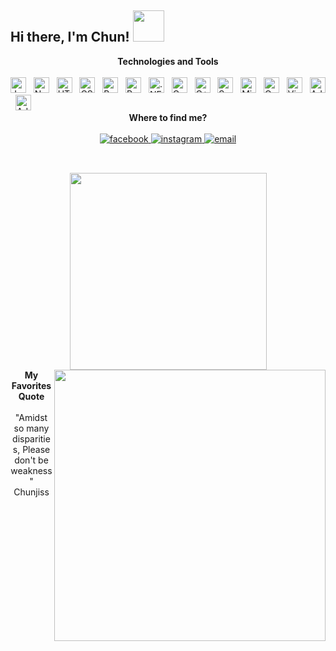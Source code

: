 <h2> Hi there, I'm Chun! <img src="https://media.giphy.com/media/mGcNjsfWAjY5AEZNw6/giphy.gif" width="50"></h2>

<div align=center>
  <b align="center" font-size-"23">Technologies and Tools</b>
</div>
<br>
<span><img src="https://img.shields.io/badge/JavaScript-282C34?logo=javascript&logoColor=F7DF1E" alt="JavaScript logo" title="JavaScript" height="25" /></span>
&nbsp;
<span><img src="https://img.shields.io/badge/Node.js-282C34?logo=node.js&logoColor=00F200" alt="Node.js logo" title="Node.js" height="25" /></span>
&nbsp;
<span><img src="https://img.shields.io/badge/HTML5-282C34?logo=html5&logoColor=E34F26" alt="HTML5 logo" title="HTML5" height="25" /></span>
&nbsp;
<span><img src="https://img.shields.io/badge/CSS3-282C34?logo=css3&logoColor=1572B6" alt="CSS3 logo" title="CSS3" height="25" /></span>
&nbsp;
<span><img src="https://img.shields.io/badge/Bootstrap-282C34?logo=bootstrap&logoColor=7952B3" alt="Bootstrap logo" title="Bootstrap" height="25" /></span>
&nbsp;
<span><img src="https://img.shields.io/badge/Python-282C34?logo=python&logoColor=3776AB" alt="Python logo" title="Python" height="25" /></span>
&nbsp;
<span><img src="https://img.shields.io/badge/.NET-282C34?logo=.NET&logoColor=512BD4" alt=".NET logo" title=".NET" height="25" /></span>
&nbsp;
<span><img src="https://img.shields.io/badge/C-282C34?logo=c&logoColor=A8B9CC" alt="C logo" title="C" height="25" /></span>
&nbsp;
<span><img src="https://img.shields.io/badge/C++-282C34?logo=C++&logoColor=00599C" alt="C++ logo" title="C++" height="25" /></span>
&nbsp;
<span><img src="https://img.shields.io/badge/SublimeText-282C34?logo=sublimetext&logoColor=FF9800" alt="Sublime Text logo" title="Sublime Text" height="25" /></span>
&nbsp;
<span><img src="https://img.shields.io/badge/Microsoft SQL Server-282C34?logo=microsoftsqlserver&logoColor=CC2927" alt="Microsoft SQL Server logo" title="Microsoft SQL Server" height="25" /></span>
&nbsp;
<span><img src="https://img.shields.io/badge/Oracle-282C34?logo=microsoft-sql-server&logoColor=F80000" alt="Oracle logo" title="Oracle" height="25" /></span>
&nbsp;
<span><img src="https://img.shields.io/badge/VS%20Code-282C34?logo=visual-studio-code&logoColor=007ACC" alt="Visual Studio Code logo" title="Visual Studio Code" height="25" /></span>
&nbsp;
<span><img src="https://img.shields.io/badge/Adobe-282C34?logo=adobe&logoColor=FF0000" alt="Adobe logo" title="Adobe" height="25" /></span>
&nbsp;
<span><img src="https://img.shields.io/badge/Adobe Premiere Pro-282C34?logo=adobepremierepro&logoColor=9999FF" alt="Adobe Premiere Pro logo" title="Adobe Premiere Pro" height="25" /></span>
&nbsp;

<div align=center>
  <b align="center" font-size-"23">Where to find me?</b>
</div>
<br>
<div align="center">
  <a href="https://facebook.com/Chunjiss" target="blank">
    <img src="https://img.icons8.com/bubbles/100/000000/facebook-new.png" alt="facebook" />
  </a>
  <a href="https://instagram.com/chunjiss" target="blank">
    <img src="https://img.icons8.com/bubbles/100/000000/instagram.png" alt="instagram" />
  </a>
  <a href="mailto:chunsama078@gmail.com" target="top">
    <img src="https://img.icons8.com/bubbles/100/000000/apple-mail.png" alt="email" />
  </a>
</div>
<br>

<h2 align="center"></h2>
<div align=center>
  <a href="#" title="chunjiss">
    <img width="315" align="center" src="https://github-readme-stats.vercel.app/api/top-langs/?username=chunjiss&hide=c%23,powershell,Mathematica,Ruby,Objective-C,Objective-C%2b%2b,Cuda&title_color=61dafb&text_color=ffffff&icon_color=61dafb&bg_color=20232a&langs_count=8&layout=compact&border_color=61dafb&hide_border=true" />
  </a>
  <a href="#" title="chunjiss">
    <img align="right" width="434" src="https://github-readme-stats.vercel.app/api?username=chunjiss&show_icons=true&theme=react&border_color=61dafb&hide_border=true" />
  </a>
</div>

<div align=center>
  <b align="center" font-size-"23">My Favorites Quote</b>
</div>
<br>
<div class="container" align=center>
  <div class="">"Amidst so many disparities, Please don't be weakness"</div>
  <div class="">Chunjiss</div>
</div>
